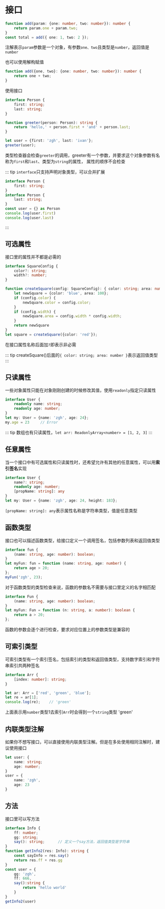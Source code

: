 # 接口

```typescript
function add(param: {one: number, two: number}): number {
    return param.one + param.two;
}
const total = add({ one: 1, two: 2 });
```
注解表示`param`参数是一个对象，有参数`one、two`且类型是`number`，返回值是`number`

也可以使用解构赋值
```typescript
function add({one, two}: {one: number, two: number}): number {
    return one + two;
}
```
使用接口
```typescript
interface Person {
    first: string;
    last: string;
}

function greeter(person: Person): string {
    return 'hello,' + person.first + 'and' + person.last;
}

let user = {first: 'zgh', last: 'ivan'};
greeter(user);
```
类型检查器会检查`greeter`的调用，greeter有一个参数，并要求这个对象参数有名称为`first`和`last`、类型为`string`的属性，
属性的顺序不会检查

::: tip
`interface`只支持声明对象类型，可以合并扩展
```typescript
interface Person {
    first: string;
}
interface Person {
    last: string;
}
const user = {} as Person
console.log(user.first)
console.log(user.last)
```
:::


## 可选属性
接口里的属性并不都是必需的
```typescript
interface SquareConfig {
    color?: string;
    width?: number;
}

function createSquare(config: SquareConfig): { color: string; area: number } {
    let newSquare = {color: 'blue', area: 100};
    if (config.color) {
        newSquare.color = config.color;
    }
    if (config.width) {
        newSquare.area = config.width * config.width;
    }
    return newSquare
}
let square = createSquare({color: 'red'});
```
在接口属性名称后面加`?`即表示非必需

::: tip
createSquare()后面的`{ color: string; area: number }`表示返回值类型
:::

## 只读属性
一些对象属性只能在对象刚刚创建的时候修改其值，使用`readonly`指定只读属性
```typescript
interface User {
    readonly name: string;
    readonly age: number;
}
let my: User = {name: 'zgh', age: 24};
my.age = 23     // Error
```

::: tip
数组也有只读属性，`let arr: ReadonlyArray<number> = [1, 2, 3]`
:::

## 任意属性
当一个接口中有可选属性和只读属性时，还希望允许有其他的任意属性，可以用**索引签名**实现
```typescript
interface User {
    name?: string;
    readonly age: number;
    [propName: string]: any
}
let my: User = {name: 'zgh', age: 24, height: 183};
```
`[propName: string]: any`表示属性名称是字符串类型，值是任意类型

## 函数类型
接口也可以描述函数类型，给接口定义一个调用签名，包括参数列表和返回值类型
```typescript
interface fun {
    (name: string, age: number): boolean;
}
let myFun: fun = function (name: string, age: number) {
    return age > 20;
};
myFun('zgh', 23);
```
对于函数类型的类型检查来说，函数的参数名不需要与接口里定义的名字相匹配
```typescript
interface Fun {
    (name: string, age: number): boolean;
}
let myFun: Fun = function (n: string, a: number): boolean {
    return a > 20;
};
```
函数的参数会逐个进行检查，要求对应位置上的参数类型是兼容的

## 可索引类型
可索引类型有一个索引签名，包括索引的类型和返回值类型，支持数字索引和字符串索引共两种签名
```typescript
interface Arr {
    [index: number]: string;
}

let ar: Arr = ['red', 'green', 'blue'];
let re = ar[1];
console.log(re);    // 'green'
```
上面表示用`number`类型1去索引`Arr`时会得到一个`string`类型 'green'

## 内联类型注解
如果你不想写接口，可以直接使用内联类型注解。但是在多处使用相同注解时，建议使用接口
```typescript
let user: {
    name: string;
    age: number;
}
user = {
    name: 'zgh',
    age: 23
}
```

## 方法
接口里可以写方法
```typescript
interface Info {
    ff: number;
    gg: string;
    say(): string;      // 定义一个say方法，返回值类型是字符串
}
function getInfo2(res: Info): string {
    const sayInfo = res.say()
    return res.ff + res.gg
}
const user = {
    gg: 'zgh',
    ff: 666,
    say():string {
        return 'hello world'
    }
}
getInfo2(user)
```